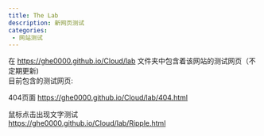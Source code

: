 ```yaml
---
title: The Lab
description: 新网页测试
categories:
 - 网站测试
---
```

在 https://ghe0000.github.io/Cloud/lab 文件夹中包含着该网站的测试网页（不定期更新)  
目前包含的测试网页:  

404页面
<https://ghe0000.github.io/Cloud/lab/404.html>

鼠标点击出现文字测试  
<https://ghe0000.github.io/Cloud/lab/Ripple.html>
